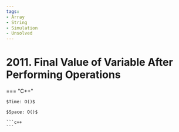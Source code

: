 ```yaml
---
tags:
- Array
- String
- Simulation
- Unsolved
---
```



# 2011. Final Value of Variable After Performing Operations

=== "C++"

    $Time: O()$

    $Space: O()$

    ```c++
    ```